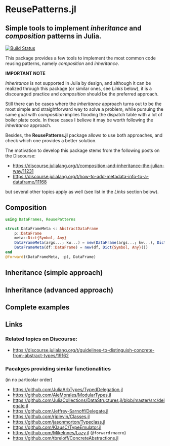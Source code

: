 # ReusePatterns.jl
## Simple tools to implement *inheritance* and *composition* patterns in Julia.

[![Build Status](https://travis-ci.org/gcalderone/ReusePatterns.jl.svg?branch=master)](https://travis-ci.org/gcalderone/ReusePatterns.jl)

This package provides a few tools to implement the most common code reusing patterns, namely *composition* and *inheritance*.

**IMPORTANT NOTE**

*Inheritance* is not supported in Julia by design, and although it can be realized through this package (or similar ones, see *Links* below), it is a discouraged practice and *composition* should be the preferred approach.

Still there can be cases where the *inheritance* approach turns out to be the most simple and straightforward way to solve a problem, while pursuing the same goal with *composition* implies flooding the dispatch table with a lot of boiler plate code.  In these cases I believe it may be worth following the *inheritance* approach.

Besides, the **ReusePatterns.jl** package allows to use both approaches, and check which one provides a better solution.

The motivation to develop this package stems from the following posts on the Discourse:
- https://discourse.julialang.org/t/composition-and-inheritance-the-julian-way/11231
- https://discourse.julialang.org/t/how-to-add-metadata-info-to-a-dataframe/11168

but several other topics apply as well (see list in the *Links* section below).





## Composition

```julia
using DataFrames, ReusePatterns

struct DataFrameMeta <: AbstractDataFrame
    p::DataFrame
    meta::Dict{Symbol, Any}
    DataFrameMeta(args...; kw...) = new(DataFrame(args...; kw...), Dict{Symbol, Any}())
    DataFrameMeta(df::DataFrame) = new(df, Dict{Symbol, Any}())
end
@forward((DataFrameMeta, :p), DataFrame)
```

## Inheritance (simple approach)

## Inheritance (advanced approach)

## Complete examples



## Links 

### Related topics on Discourse:
- https://discourse.julialang.org/t/guidelines-to-distinguish-concrete-from-abstract-types/19162


### Pacakges providing similar functionalities
(in no particolar order)

- https://github.com/JuliaArbTypes/TypedDelegation.jl
- https://github.com/AleMorales/ModularTypes.jl
- https://github.com/JuliaCollections/DataStructures.jl/blob/master/src/delegate.jl
- https://github.com/Jeffrey-Sarnoff/Delegate.jl
- https://github.com/rjplevin/Classes.jl
- https://github.com/jasonmorton/Typeclass.jl
- https://github.com/KlausC/TypeEmulator.jl
- https://github.com/MikeInnes/Lazy.jl (`@forward` macro)
- https://github.com/tbreloff/ConcreteAbstractions.jl
